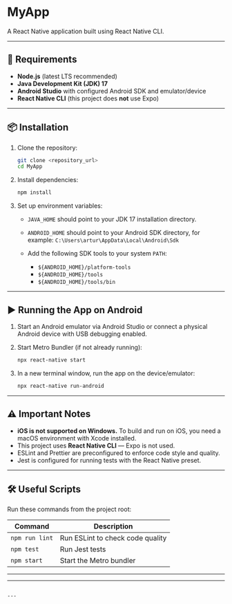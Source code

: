 
# MyApp

A React Native application built using React Native CLI.

---

## 🚀 Requirements

- **Node.js** (latest LTS recommended)
- **Java Development Kit (JDK) 17**
- **Android Studio** with configured Android SDK and emulator/device
- **React Native CLI** (this project does **not** use Expo)

---

## 📦 Installation

1. Clone the repository:

   ```bash
   git clone <repository_url>
   cd MyApp


2. Install dependencies:

   ```bash
   npm install
   ```

3. Set up environment variables:

   * `JAVA_HOME` should point to your JDK 17 installation directory.
   * `ANDROID_HOME` should point to your Android SDK directory, for example:
     `C:\Users\artur\AppData\Local\Android\Sdk`
   * Add the following SDK tools to your system `PATH`:

     * `${ANDROID_HOME}/platform-tools`
     * `${ANDROID_HOME}/tools`
     * `${ANDROID_HOME}/tools/bin`

---

## ▶️ Running the App on Android

1. Start an Android emulator via Android Studio or connect a physical Android device with USB debugging enabled.

2. Start Metro Bundler (if not already running):

   ```bash
   npx react-native start
   ```

3. In a new terminal window, run the app on the device/emulator:

   ```bash
   npx react-native run-android
   ```

---

## ⚠️ Important Notes

* **iOS is not supported on Windows.** To build and run on iOS, you need a macOS environment with Xcode installed.
* This project uses **React Native CLI** — Expo is not used.
* ESLint and Prettier are preconfigured to enforce code style and quality.
* Jest is configured for running tests with the React Native preset.

---

## 🛠 Useful Scripts

Run these commands from the project root:

| Command        | Description                      |
| -------------- | -------------------------------- |
| `npm run lint` | Run ESLint to check code quality |
| `npm test`     | Run Jest tests                   |
| `npm start`    | Start the Metro bundler          |

---


---


```

---

```
